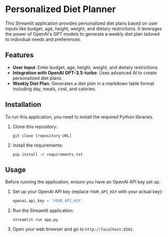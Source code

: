 # Personalized Diet Planner

This Streamlit application provides personalized diet plans based on user inputs like budget, age, height, weight, and dietary restrictions. It leverages the power of OpenAI's GPT models to generate a weekly diet plan tailored to individual needs and preferences.

## Features

- **User Input**: Enter budget, age, height, weight, and dietary restrictions.
- **Integration with OpenAI GPT-3.5-turbo**: Uses advanced AI to create personalized diet plans.
- **Weekly Diet Plan**: Generates a diet plan in a markdown table format including day, meals, cost, and calories.

## Installation

To run this application, you need to install the required Python libraries. 

1. Clone this repository:
   ```
   git clone [repository URL]
   ```
2. Install the requirements:
   ```
   pip install -r requirements.txt
   ```

## Usage

Before running the application, ensure you have an OpenAI API key set up.

1. Set up your OpenAI API key (replace `YOUR_API_KEY` with your actual key):
   ```python
   openai.api_key = 'YOUR_API_KEY'
   ```
2. Run the Streamlit application:
   ```
   streamlit run app.py
   ```

3. Open your web browser and go to `http://localhost:8501`.

